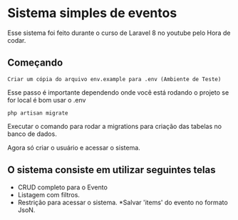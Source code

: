 
# Sistema simples de eventos 

Esse sistema foi feito durante o curso de Laravel 8  no youtube pelo Hora de codar.

## Começando

```
Criar um cópia do arquivo env.example para .env (Ambiente de Teste)
```
Esse passo é importante dependendo onde você está rodando o projeto se for local é bom usar o .env 

```
php artisan migrate
```

Executar o comando para rodar a migrations para criação das tabelas no banco de dados.

Agora só criar o usuário e acessar o sistema.



## O sistema consiste em utilizar seguintes telas

* CRUD completo para o Evento
* Listagem com filtros.
* Restrição para acessar o sistema.
*Salvar 'items' do evento no formato JsoN.
 


